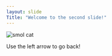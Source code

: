 ```yaml
---
layout: slide  
Title: "Welcome to the second slide!"
---
```

 ![smol cat](https://user-images.githubusercontent.com/93555246/160213337-0e0d551f-7ef4-4e82-9a12-7b0ca0ca0fbd.jpg)

Use the left arrow to go back!
